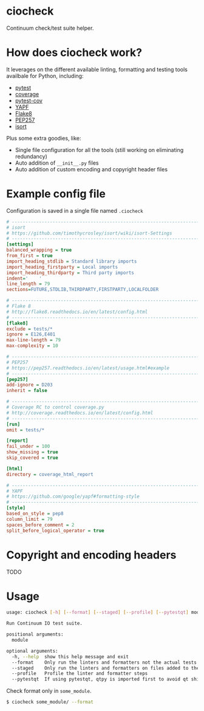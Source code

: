 # ciocheck
Continuum check/test suite helper.

# How does ciocheck work?

It leverages on the different available linting, formatting and testing tools 
availbale for Python, including:
- [pytest]()
- [coverage]()
- [pytest-cov]()
- [YAPF]()
- [Flake8]()
- [PEP257]()
- [isort]()

Plus some extra goodies, like:
- Single file configuration for all the tools (still working on eliminating 
  redundancy)
- Auto addition of `__init__.py` files
- Auto addition of custom encoding and copyright header files

# Example config file
Configuration is saved in a single file named `.ciocheck`

```ini
# -----------------------------------------------------------------------------
# isort
# https://github.com/timothycrosley/isort/wiki/isort-Settings
# -----------------------------------------------------------------------------
[settings]
balanced_wrapping = true
from_first = true
import_heading_stdlib = Standard library imports
import_heading_firstparty = Local imports
import_heading_thirdparty = Third party imports
indent='    '
line_length = 79
sections=FUTURE,STDLIB,THIRDPARTY,FIRSTPARTY,LOCALFOLDER

# -----------------------------------------------------------------------------
# Flake 8
# http://flake8.readthedocs.io/en/latest/config.html
# -----------------------------------------------------------------------------
[flake8]
exclude = tests/*
ignore = E126,E401
max-line-length = 79
max-complexity = 10

# -----------------------------------------------------------------------------
# PEP257
# https://pep257.readthedocs.io/en/latest/usage.html#example
# -----------------------------------------------------------------------------
[pep257]
add-ignore = D203
inherit = false

# -----------------------------------------------------------------------------
# Coverage RC to control coverage.py
# http://coverage.readthedocs.io/en/latest/config.html
# -----------------------------------------------------------------------------
[run]
omit = tests/*

[report]
fail_under = 100
show_missing = true
skip_covered = true

[html]
directory = coverage_html_report

# -----------------------------------------------------------------------------
# YAPF
# https://github.com/google/yapf#formatting-style
# -----------------------------------------------------------------------------
[style]
based_on_style = pep8
column_limit = 79
spaces_before_comment = 2
split_before_logical_operator = true
```

# Copyright and encoding headers

TODO

# Usage

```bash
usage: ciocheck [-h] [--format] [--staged] [--profile] [--pytestqt] module

Run Continuum IO test suite.

positional arguments:
  module

optional arguments:
  -h, --help  show this help message and exit
  --format    Only run the linters and formatters not the actual tests
  --staged    Only run the linters and formatters on files added to the commit
  --profile   Profile the linter and formatter steps
  --pytestqt  If using pytestqt, qtpy is imported first to avoid qt shim issues.
```

Check format only in `some_module`.

```bash
$ ciocheck some_module/ --format
```

